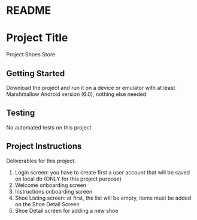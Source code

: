 # README 

# Project Title

Project Shoes Store

## Getting Started

Download the project and run it on a device or emulator with at least Marshmallow Android version (6.0), nothing else needed

## Testing

No automated tests on this project

## Project Instructions

Deliverables for this project.

1. Login screen: you have to create first a user account that will be saved on local db (ONLY for this project purpose)
2. Welcome onboarding screen
3. Instructions onboarding screen
4. Shoe Listing screen: at first, the list will be empty, items must be added on the Shoe Detail Screen
5. Shoe Detail screen for adding a new shoe

